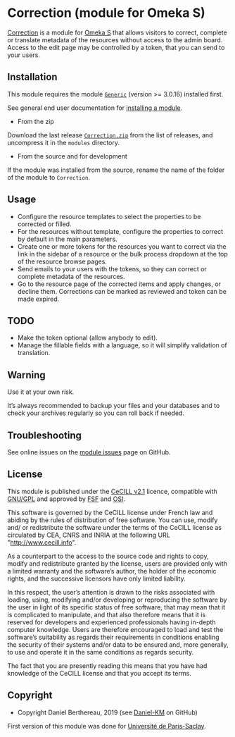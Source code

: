 Correction (module for Omeka S)
===============================

[Correction] is a module for [Omeka S] that allows visitors to correct, complete
or translate metadata of the resources without access to the admin board. Access
to the edit page may be controlled by a token, that you can send to your users.


Installation
------------

This module requires the module [`Generic`] (version >= 3.0.16) installed first.

See general end user documentation for [installing a module].

* From the zip

Download the last release [`Correction.zip`] from the list of releases, and
uncompress it in the `modules` directory.

* From the source and for development

If the module was installed from the source, rename the name of the folder of
the module to `Correction`.


Usage
-----

- Configure the resource templates to select the properties to be corrected or
  filled.
- For the resources without template, configure the properties to correct by
  default in the main parameters.
- Create one or more tokens for the resources you want to correct via the link
  in the sidebar of a resource or the bulk process dropdown at the top of the
  resource browse pages.
- Send emails to your users with the tokens, so they can correct or complete
  metadata of the resources.
- Go to the resource page of the corrected items and apply changes, or decline
  them. Corrections can be marked as reviewed and token can be made expired.


TODO
----

- Make the token optional (allow anybody to edit).
- Manage the fillable fields with a language, so it will simplify validation of
  translation.


Warning
-------

Use it at your own risk.

It’s always recommended to backup your files and your databases and to check
your archives regularly so you can roll back if needed.


Troubleshooting
---------------

See online issues on the [module issues] page on GitHub.


License
-------

This module is published under the [CeCILL v2.1] licence, compatible with
[GNU/GPL] and approved by [FSF] and [OSI].

This software is governed by the CeCILL license under French law and abiding by
the rules of distribution of free software. You can use, modify and/ or
redistribute the software under the terms of the CeCILL license as circulated by
CEA, CNRS and INRIA at the following URL "http://www.cecill.info".

As a counterpart to the access to the source code and rights to copy, modify and
redistribute granted by the license, users are provided only with a limited
warranty and the software’s author, the holder of the economic rights, and the
successive licensors have only limited liability.

In this respect, the user’s attention is drawn to the risks associated with
loading, using, modifying and/or developing or reproducing the software by the
user in light of its specific status of free software, that may mean that it is
complicated to manipulate, and that also therefore means that it is reserved for
developers and experienced professionals having in-depth computer knowledge.
Users are therefore encouraged to load and test the software’s suitability as
regards their requirements in conditions enabling the security of their systems
and/or data to be ensured and, more generally, to use and operate it in the same
conditions as regards security.

The fact that you are presently reading this means that you have had knowledge
of the CeCILL license and that you accept its terms.


Copyright
---------

* Copyright Daniel Berthereau, 2019 (see [Daniel-KM] on GitHub)

First version of this module was done for [Université de Paris-Saclay].


[Correction]: https://github.com/Daniel-KM/Omeka-S-module-Correction
[Omeka S]: https://omeka.org/s
[`Generic`]: https://github.com/Daniel-KM/Omeka-S-module-Generic
[`Correction.zip`]: https://github.com/Daniel-KM/Omeka-S-module-Correction/releases
[Installing a module]: http://dev.omeka.org/docs/s/user-manual/modules/#installing-modules
[module issues]: https://github.com/Daniel-KM/Omeka-S-module-Correction/issues
[CeCILL v2.1]: https://www.cecill.info/licences/Licence_CeCILL_V2.1-en.html
[GNU/GPL]: https://www.gnu.org/licenses/gpl-3.0.html
[FSF]: https://www.fsf.org
[OSI]: http://opensource.org
[Université de Paris-Saclay]: https://www.universite-paris-saclay.fr
[Daniel-KM]: https://github.com/Daniel-KM "Daniel Berthereau"
